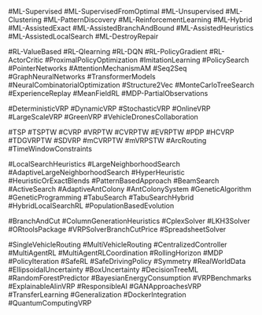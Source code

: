 #ML-Supervised
#ML-SupervisedFromOptimal
#ML-Unsupervised
#ML-Clustering
#ML-PatternDiscovery
#ML-ReinforcementLearning
#ML-Hybrid
#ML-AssistedExact
#ML-AssistedBranchAndBound
#ML-AssistedHeuristics
#ML-AssistedLocalSearch
#ML-DestroyRepair

#RL-ValueBased
#RL-Qlearning
#RL-DQN
#RL-PolicyGradient
#RL-ActorCritic
#ProximalPolicyOptimization
#ImitationLearning
#PolicySearch
#PointerNetworks
#AttentionMechanismAM
#Seq2Seq
#GraphNeuralNetworks
#TransformerModels
#NeuralCombinatorialOptimization
#Structure2Vec
#MonteCarloTreeSearch
#ExperienceReplay
#MeanFieldRL
#MDP-PartialObservations

#DeterministicVRP
#DynamicVRP
#StochasticVRP
#OnlineVRP
#LargeScaleVRP
#GreenVRP
#VehicleDronesCollaboration

#TSP
#TSPTW
#CVRP
#VRPTW
#CVRPTW
#EVRPTW
#PDP
#HCVRP
#TDGVRPTW
#SDVRP
#mCVRPTW
#mVRPSTW
#ArcRouting
#TimeWindowConstraints

#LocalSearchHeuristics
#LargeNeighborhoodSearch
#AdaptiveLargeNeighborhoodSearch
#HyperHeuristic
#HeuristicOrExactBlends
#PatternBasedApproach
#BeamSearch
#ActiveSearch
#AdaptiveAntColony
#AntColonySystem
#GeneticAlgorithm
#GeneticProgramming
#TabuSearch
#TabuSearchHybrid
#HybridLocalSearchRL
#PopulationBasedEvolution

#BranchAndCut
#ColumnGenerationHeuristics
#CplexSolver
#LKH3Solver
#ORtoolsPackage
#VRPSolverBranchCutPrice
#SpreadsheetSolver

#SingleVehicleRouting
#MultiVehicleRouting
#CentralizedController
#MultiAgentRL
#MultiAgentRLCoordination
#RollingHorizon
#MDP
#PolicyIteration
#SafeRL
#SafeDrivingPolicy
#Symmetry
#RealWorldData
#EllipsoidalUncertainty
#BoxUncertainty
#DecisionTreeML
#RandomForestPredictor
#BayesianEnergyConsumption
#VRPBenchmarks
#ExplainableAIinVRP
#ResponsibleAI
#GANApproachesVRP
#TransferLearning
#Generalization
#DockerIntegration
#QuantumComputingVRP
